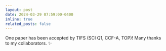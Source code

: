 ```yaml
---
layout: post
date: 2024-03-29 07:59:00-0400
inline: true
related_posts: false
---
```


<!-- A simple inline announcement with Markdown emoji! :sparkles: :smile: -->

One paper has been accepted by TIFS (SCI Q1, CCF-A, TOP)! Many thanks to my collaborators. :sparkles:
